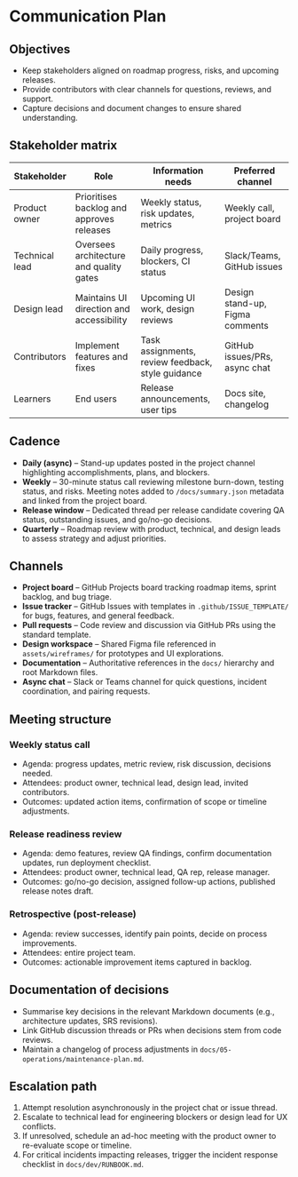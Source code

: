 # Communication Plan

## Objectives
- Keep stakeholders aligned on roadmap progress, risks, and upcoming releases.
- Provide contributors with clear channels for questions, reviews, and support.
- Capture decisions and document changes to ensure shared understanding.

## Stakeholder matrix
| Stakeholder | Role | Information needs | Preferred channel |
| --- | --- | --- | --- |
| Product owner | Prioritises backlog and approves releases | Weekly status, risk updates, metrics | Weekly call, project board |
| Technical lead | Oversees architecture and quality gates | Daily progress, blockers, CI status | Slack/Teams, GitHub issues |
| Design lead | Maintains UI direction and accessibility | Upcoming UI work, design reviews | Design stand-up, Figma comments |
| Contributors | Implement features and fixes | Task assignments, review feedback, style guidance | GitHub issues/PRs, async chat |
| Learners | End users | Release announcements, user tips | Docs site, changelog |

## Cadence
- **Daily (async)** – Stand-up updates posted in the project channel highlighting accomplishments, plans, and blockers.
- **Weekly** – 30-minute status call reviewing milestone burn-down, testing status, and risks. Meeting notes added to `/docs/summary.json` metadata and linked from the project board.
- **Release window** – Dedicated thread per release candidate covering QA status, outstanding issues, and go/no-go decisions.
- **Quarterly** – Roadmap review with product, technical, and design leads to assess strategy and adjust priorities.

## Channels
- **Project board** – GitHub Projects board tracking roadmap items, sprint backlog, and bug triage.
- **Issue tracker** – GitHub Issues with templates in `.github/ISSUE_TEMPLATE/` for bugs, features, and general feedback.
- **Pull requests** – Code review and discussion via GitHub PRs using the standard template.
- **Design workspace** – Shared Figma file referenced in `assets/wireframes/` for prototypes and UI explorations.
- **Documentation** – Authoritative references in the `docs/` hierarchy and root Markdown files.
- **Async chat** – Slack or Teams channel for quick questions, incident coordination, and pairing requests.

## Meeting structure
### Weekly status call
- Agenda: progress updates, metric review, risk discussion, decisions needed.
- Attendees: product owner, technical lead, design lead, invited contributors.
- Outcomes: updated action items, confirmation of scope or timeline adjustments.

### Release readiness review
- Agenda: demo features, review QA findings, confirm documentation updates, run deployment checklist.
- Attendees: product owner, technical lead, QA rep, release manager.
- Outcomes: go/no-go decision, assigned follow-up actions, published release notes draft.

### Retrospective (post-release)
- Agenda: review successes, identify pain points, decide on process improvements.
- Attendees: entire project team.
- Outcomes: actionable improvement items captured in backlog.

## Documentation of decisions
- Summarise key decisions in the relevant Markdown documents (e.g., architecture updates, SRS revisions).
- Link GitHub discussion threads or PRs when decisions stem from code reviews.
- Maintain a changelog of process adjustments in `docs/05-operations/maintenance-plan.md`.

## Escalation path
1. Attempt resolution asynchronously in the project chat or issue thread.
2. Escalate to technical lead for engineering blockers or design lead for UX conflicts.
3. If unresolved, schedule an ad-hoc meeting with the product owner to re-evaluate scope or timeline.
4. For critical incidents impacting releases, trigger the incident response checklist in `docs/dev/RUNBOOK.md`.
